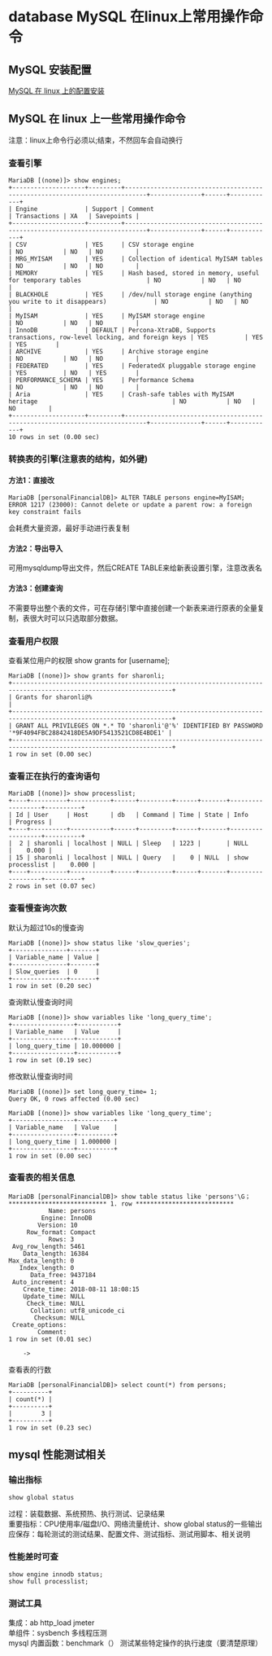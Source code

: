 # database MySQL 在linux上常用操作命令
## MySQL 安装配置
[MySQL 在 linux 上的配置安装](https://github.com/dearxuany/Sharon_Technology_learning_note/blob/master/linux_note/Linux%20%E5%AE%89%E8%A3%85%E9%85%8D%E7%BD%AEMySQL%EF%BC%88MariaDB%EF%BC%89.MD)
## MySQL 在 linux 上一些常用操作命令
注意：linux上命令行必须以;结束，不然回车会自动换行
### 查看引擎
```
MariaDB [(none)]> show engines;
+--------------------+---------+----------------------------------------------------------------------------+--------------+------+------------+
| Engine             | Support | Comment                                                                    | Transactions | XA   | Savepoints |
+--------------------+---------+----------------------------------------------------------------------------+--------------+------+------------+
| CSV                | YES     | CSV storage engine                                                         | NO           | NO   | NO         |
| MRG_MYISAM         | YES     | Collection of identical MyISAM tables                                      | NO           | NO   | NO         |
| MEMORY             | YES     | Hash based, stored in memory, useful for temporary tables                  | NO           | NO   | NO         |
| BLACKHOLE          | YES     | /dev/null storage engine (anything you write to it disappears)             | NO           | NO   | NO         |
| MyISAM             | YES     | MyISAM storage engine                                                      | NO           | NO   | NO         |
| InnoDB             | DEFAULT | Percona-XtraDB, Supports transactions, row-level locking, and foreign keys | YES          | YES  | YES        |
| ARCHIVE            | YES     | Archive storage engine                                                     | NO           | NO   | NO         |
| FEDERATED          | YES     | FederatedX pluggable storage engine                                        | YES          | NO   | YES        |
| PERFORMANCE_SCHEMA | YES     | Performance Schema                                                         | NO           | NO   | NO         |
| Aria               | YES     | Crash-safe tables with MyISAM heritage                                     | NO           | NO   | NO         |
+--------------------+---------+----------------------------------------------------------------------------+--------------+------+------------+
10 rows in set (0.00 sec)

```
### 转换表的引擎(注意表的结构，如外键)
#### 方法1：直接改
```
MariaDB [personalFinancialDB]> ALTER TABLE persons engine=MyISAM;
ERROR 1217 (23000): Cannot delete or update a parent row: a foreign key constraint fails
```
会耗费大量资源，最好手动进行表复制
#### 方法2：导出导入
可用mysqldump导出文件，然后CREATE TABLE来给新表设置引擎，注意改表名
#### 方法3：创建查询
不需要导出整个表的文件，可在存储引擎中直接创建一个新表来进行原表的全量复制，表很大时可以只选取部分数据。

### 查看用户权限
查看某位用户的权限
show grants for [username];
```
MariaDB [(none)]> show grants for sharonli;
+------------------------------------------------------------------------------------------------------------------+
| Grants for sharonli@%                                                                                            |
+------------------------------------------------------------------------------------------------------------------+
| GRANT ALL PRIVILEGES ON *.* TO 'sharonli'@'%' IDENTIFIED BY PASSWORD '*9F4094FBC28842418DE5A9DF5413521CD8E4BDE1' |
+------------------------------------------------------------------------------------------------------------------+
1 row in set (0.00 sec)

```
### 查看正在执行的查询语句
```
MariaDB [(none)]> show processlist;
+----+----------+-----------+------+---------+------+-------+------------------+----------+
| Id | User     | Host      | db   | Command | Time | State | Info             | Progress |
+----+----------+-----------+------+---------+------+-------+------------------+----------+
|  2 | sharonli | localhost | NULL | Sleep   | 1223 |       | NULL             |    0.000 |
| 15 | sharonli | localhost | NULL | Query   |    0 | NULL  | show processlist |    0.000 |
+----+----------+-----------+------+---------+------+-------+------------------+----------+
2 rows in set (0.07 sec)

```
### 查看慢查询次数
默认为超过10s的慢查询
```
MariaDB [(none)]> show status like 'slow_queries';
+---------------+-------+
| Variable_name | Value |
+---------------+-------+
| Slow_queries  | 0     |
+---------------+-------+
1 row in set (0.20 sec)
```
查询默认慢查询时间
```
MariaDB [(none)]> show variables like 'long_query_time';
+-----------------+-----------+
| Variable_name   | Value     |
+-----------------+-----------+
| long_query_time | 10.000000 |
+-----------------+-----------+
1 row in set (0.19 sec)
```
修改默认慢查询时间
```
MariaDB [(none)]> set long_query_time= 1;
Query OK, 0 rows affected (0.00 sec)

MariaDB [(none)]> show variables like 'long_query_time';
+-----------------+----------+
| Variable_name   | Value    |
+-----------------+----------+
| long_query_time | 1.000000 |
+-----------------+----------+
1 row in set (0.00 sec)
```
### 查看表的相关信息
```
MariaDB [personalFinancialDB]> show table status like 'persons'\G；
*************************** 1. row ***************************
           Name: persons
         Engine: InnoDB
        Version: 10
     Row_format: Compact
           Rows: 3
 Avg_row_length: 5461
    Data_length: 16384
Max_data_length: 0
   Index_length: 0
      Data_free: 9437184
 Auto_increment: 4
    Create_time: 2018-08-11 18:08:15
    Update_time: NULL
     Check_time: NULL
      Collation: utf8_unicode_ci
       Checksum: NULL
 Create_options: 
        Comment: 
1 row in set (0.01 sec)

    -> 

```
查看表的行数
```
MariaDB [personalFinancialDB]> select count(*) from persons;
+----------+
| count(*) |
+----------+
|        3 |
+----------+
1 row in set (0.23 sec)

```

## mysql 性能测试相关
### 输出指标
```
show global status
```
过程：装载数据、系统预热、执行测试、记录结果</br>
重要指标：CPU使用率/磁盘I/O、网络流量统计、show global status的一些输出</br>
应保存：每轮测试的测试结果、配置文件、测试指标、测试用脚本、相关说明</br>
### 性能差时可查
```
show engine innodb status;
show full processlist;
```
### 测试工具
集成：ab http_load jmeter</br>
单组件：sysbench 多线程压测</br>
mysql 内置函数：benchmark（） 测试某些特定操作的执行速度（要清楚原理）</br>
